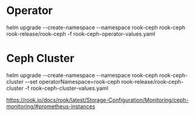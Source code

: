 # Operator
helm upgrade --create-namespace --namespace rook-ceph rook-ceph rook-release/rook-ceph -f rook-ceph-operator-values.yaml

# Ceph Cluster
helm upgrade --create-namespace --namespace rook-ceph rook-ceph-cluster --set operatorNamespace=rook-ceph rook-release/rook-ceph-cluster -f rook-ceph-cluster-values.yaml


https://rook.io/docs/rook/latest/Storage-Configuration/Monitoring/ceph-monitoring/#prometheus-instances